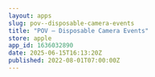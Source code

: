 ```yaml
---
layout: apps
slug: pov--disposable-camera-events
title: "POV – Disposable Camera Events"
store: apple
app_id: 1636032890
date: 2025-06-15T16:13:20Z
published: 2022-08-01T07:00:00Z
---
```

